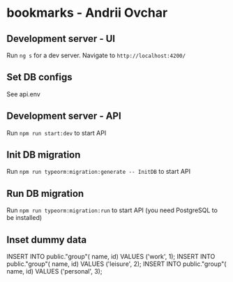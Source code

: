 # bookmarks - Andrii Ovchar

## Development server - UI
Run `ng s` for a dev server. Navigate to `http://localhost:4200/`

## Set DB configs
See api\.env

## Development server - API
Run `npm run start:dev` to start API

## Init DB migration
Run `npm run typeorm:migration:generate -- InitDB` to start API
                                                                 
## Run DB migration
Run `npm run typeorm:migration:run` to start API (you need PostgreSQL to be installed)

## Inset dummy data
INSERT INTO public."group"(
	name, id)
	VALUES ('work', 1);
INSERT INTO public."group"(
	name, id)
	VALUES ('leisure', 2);
INSERT INTO public."group"(
	name, id)
	VALUES ('personal', 3);
